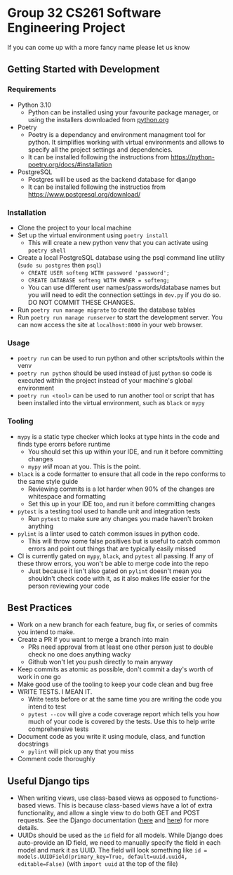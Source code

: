 # Group 32 CS261 Software Engineering Project

If you can come up with a more fancy name please let us know

## Getting Started with Development

### Requirements

- Python 3.10
  - Python can be installed using your favourite package manager, or using the installers downloaded from [python.org](https://www.python.org/downloads/)
- Poetry
  - Poetry is a dependancy and environment managment tool for python. It simplifies working with virtual environments and allows to specify all the project settings and dependencies.
  - It can be installed following the instructions from <https://python-poetry.org/docs/#installation>
- PostgreSQL
  - Postgres will be used as the backend database for django
  - It can be installed following the instructios from <https://www.postgresql.org/download/>

### Installation

- Clone the project to your local machine
- Set up the virtual environment using `poetry install`
  - This will create a new python venv that you can activate using `poetry shell`
- Create a local PostgreSQL database using the psql command line utility (`sudo su postgres` then  `psql`)
  - `CREATE USER softeng WITH password 'password';`
  - `CREATE DATABASE softeng WITH OWNER = softeng;`
  - You can use different user names/passwords/database names but you will need to edit the connection settings in `dev.py` if you do so. DO NOT COMMIT THESE CHANGES.
- Run `poetry run manage migrate` to create the database tables
- Run `poetry run manage runserver` to start the development server. You can now access the site at `localhost:8000` in your web browser.

### Usage

- `poetry run` can be used to run python and other scripts/tools within the venv
- `poetry run python` should be used instead of just `python` so code is executed within the project instead of your machine's global environment
- `poetry run <tool>` can be used to run another tool or script that has been installed into the virtual environment, such as `black` or `mypy`

### Tooling

- `mypy` is a static type checker which looks at type hints in the code and finds type erorrs before runtime
  - You should set this up within your IDE, and run it before committing changes
  - `mypy` _will_ moan at you. This is the point.
- `black` is a code formatter to ensure that all code in the repo conforms to the same style guide
  - Reviewing commits is a lot harder when 90% of the changes are whitespace and formatting
  - Set this up in your IDE too, and run it before committing changes
- `pytest` is a testing tool used to handle unit and integration tests
  - Run `pytest` to make sure any changes you made haven't broken anything
- `pylint` is a linter used to catch common issues in python code.
  - This will throw some false positives but is useful to catch common errors and point out things that are typically easily missed
- CI is currently gated on `mypy`, `black`, and `pytest` all passing. If any of these throw errors, you won't be able to merge code into the repo
  - Just because it isn't also gated on `pylint` doesn't mean you shouldn't check code with it, as it also makes life easier for the person reviewing your code

## Best Practices

- Work on a new branch for each feature, bug fix, or series of commits you intend to make.
- Create a PR if you want to merge a branch into main
  - PRs need approval from at least one other person just to double check no one does anything wacky
  - Github won't let you push directly to main anyway
- Keep commits as atomic as possible, don't commit a day's worth of work in one go
- Make good use of the tooling to keep your code clean and bug free
- WRITE TESTS. I MEAN IT.
  - Write tests before or at the same time you are writing the code you intend to test
  - `pytest --cov` will give a code coverage report which tells you how much of your code is covered by the tests. Use this to help write comprehensive tests
- Document code as you write it using module, class, and function docstrings
  - `pylint` will pick up any that you miss
- Comment code thoroughly

## Useful Django tips
- When writing views, use class-based views as opposed to functions-based views. This is because class-based views have a lot of extra functionality, and allow a single view to do both GET and POST requests. See the Django documentation ([here](https://docs.djangoproject.com/en/4.0/topics/class-based-views/) and [here](https://docs.djangoproject.com/en/4.0/topics/class-based-views/mixins/)) for more details.
- UUIDs should be used as the `id` field for all models. While Django does auto-provide an ID field, we need to manually specify the field in each model and mark it as UUID. The field will look something like ```id = models.UUIDField(primary_key=True, default=uuid.uuid4, editable=False)``` (with `import uuid` at the top of the file)
